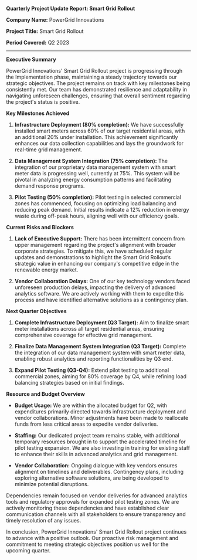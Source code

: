**Quarterly Project Update Report: Smart Grid Rollout**

**Company Name:** PowerGrid Innovations

**Project Title:** Smart Grid Rollout

**Period Covered:** Q2 2023

---

**Executive Summary**

PowerGrid Innovations' Smart Grid Rollout project is progressing through the Implementation phase, maintaining a steady trajectory towards our strategic objectives. The project remains on track with key milestones being consistently met. Our team has demonstrated resilience and adaptability in navigating unforeseen challenges, ensuring that overall sentiment regarding the project's status is positive.

**Key Milestones Achieved**

1. **Infrastructure Deployment (80% completion):** We have successfully installed smart meters across 60% of our target residential areas, with an additional 20% under installation. This achievement significantly enhances our data collection capabilities and lays the groundwork for real-time grid management.

2. **Data Management System Integration (75% completion):** The integration of our proprietary data management system with smart meter data is progressing well, currently at 75%. This system will be pivotal in analyzing energy consumption patterns and facilitating demand response programs.

3. **Pilot Testing (50% completion):** Pilot testing in selected commercial zones has commenced, focusing on optimizing load balancing and reducing peak demand. Initial results indicate a 12% reduction in energy waste during off-peak hours, aligning well with our efficiency goals.

**Current Risks and Blockers**

1. **Lack of Executive Support:** There has been intermittent concern from upper management regarding the project's alignment with broader corporate strategies. To mitigate this, we have scheduled regular updates and demonstrations to highlight the Smart Grid Rollout’s strategic value in enhancing our company's competitive edge in the renewable energy market.

2. **Vendor Collaboration Delays:** One of our key technology vendors faced unforeseen production delays, impacting the delivery of advanced analytics software. We are actively working with them to expedite this process and have identified alternative solutions as a contingency plan.

**Next Quarter Objectives**

1. **Complete Infrastructure Deployment (Q3 Target):** Aim to finalize smart meter installations across all target residential areas, ensuring comprehensive coverage for effective grid management.

2. **Finalize Data Management System Integration (Q3 Target):** Complete the integration of our data management system with smart meter data, enabling robust analytics and reporting functionalities by Q3 end.

3. **Expand Pilot Testing (Q3-Q4):** Extend pilot testing to additional commercial zones, aiming for 80% coverage by Q4, while refining load balancing strategies based on initial findings.

**Resource and Budget Overview**

- **Budget Usage:** We are within the allocated budget for Q2, with expenditures primarily directed towards infrastructure deployment and vendor collaborations. Minor adjustments have been made to reallocate funds from less critical areas to expedite vendor deliveries.
  
- **Staffing:** Our dedicated project team remains stable, with additional temporary resources brought in to support the accelerated timeline for pilot testing expansion. We are also investing in training for existing staff to enhance their skills in advanced analytics and grid management.

- **Vendor Collaboration:** Ongoing dialogue with key vendors ensures alignment on timelines and deliverables. Contingency plans, including exploring alternative software solutions, are being developed to minimize potential disruptions.

Dependencies remain focused on vendor deliveries for advanced analytics tools and regulatory approvals for expanded pilot testing zones. We are actively monitoring these dependencies and have established clear communication channels with all stakeholders to ensure transparency and timely resolution of any issues.

In conclusion, PowerGrid Innovations' Smart Grid Rollout project continues to advance with a positive outlook. Our proactive risk management and commitment to meeting strategic objectives position us well for the upcoming quarter.